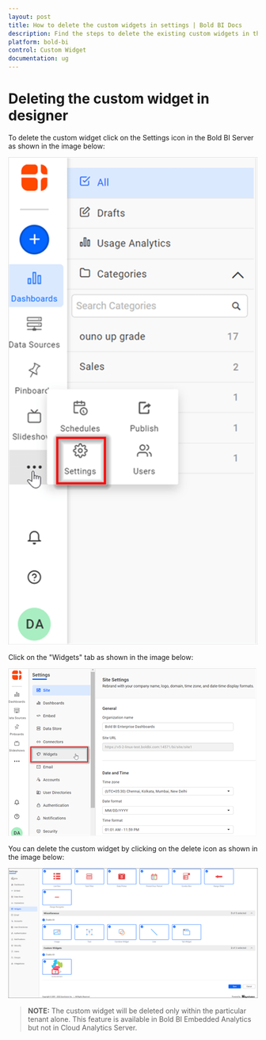 ```yaml
---
layout: post
title: How to delete the custom widgets in settings | Bold BI Docs
description: Find the steps to delete the existing custom widgets in the Bold BI widget settings page by using the delete icon in Bold BI application v5.2.48 or later. 
platform: bold-bi
control: Custom Widget
documentation: ug
---
```


# Deleting the custom widget in designer

 To delete the custom widget click on the Settings icon in the Bold BI Server as shown in the image below:

   ![Dashboard Settings](/static/assets/visualizing-data/visualization-widgets/images/custom-widget/dashboard-settings.png#max-width=75%)

 Click on the "Widgets" tab as shown in the image below:

  ![Widgets Tab](/static/assets/visualizing-data/visualization-widgets/images/custom-widget/widgets-section.png)
 
 You can delete the custom widget by clicking on the delete icon as shown in the image below:

  ![Delete Icon](/static/assets/visualizing-data/visualization-widgets/images/custom-widget/delete-icon.png)

 > **NOTE:** The custom widget will be deleted only within the particular tenant alone. This feature is available in Bold BI Embedded Analytics but not in Cloud Analytics Server.